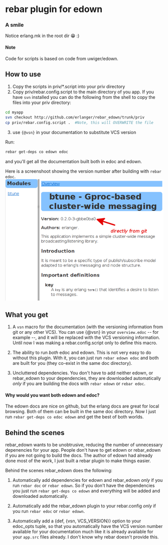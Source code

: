 # rebar plugin for edown #

### A smile ###
Notice erlang.mk in the root dir 😁  :)

#### Note ####
Code for scripts is based on code from uwiger/edown.

## How to use ##
1. Copy the scripts in priv/\*.script into your priv directory
2. Copy priv/rebar.config.script to the main directory of you app.
If you have `svn` installed you can do the following from the shell
to copy the files into your priv directory:

```sh
cd myapp
svn checkout http://github.com/erlanger/rebar_edown/trunk/priv
cp priv/rebar.config.script .  #Note, this will OVERWRITE the file
```

3. use `{@vsn}` in your documentation to substitute  VCS version

Run:
```sh
rebar get-deps co edown edoc
```

and you'll get all the documentation built both in edoc and edown.

Here is a screenshoot showing the version number after building with
`rebar edoc`.
[![Sample documentation](https://github.com/erlanger/rebar_edown/raw/master/btune-doc.png)](https://github.com/erlanger/btune/)

## What you get ##

1. A `vsn` macro for the documentation (with the versioning information from
   git or any other VCS). You can use {@vsn} in your `overview.edoc` -- for
   example --, and it will be replaced with the VCS versioning information.
   Until now I was making a rebar.config.script only to define this macro.

2. The ability to run *both* edoc and edown. This is not very easy to do
   without this plugin. With it, you can just run `rebar edown edoc` and
   both are built for you (they co-exist in the same doc directory).

3. Uncluttered dependencies. You don't have to add neither edown, or
   rebar_edown to your dependencies, they are downloaded automatically
   _only_ if you are building the docs with `rebar edown` or `rebar edoc`.

#### Why would you want both edown and edoc? ####
   The edown docs are nice on github, but the erlang docs are great for local
   browsing. Both of them can be built in the same doc directory. Now I just
   run `rebar get-deps co edoc edown` and get the best of both worlds.

## Behind the scenes ##

rebar_edown wants to be unobtrusive, reducing the number of unnecessary
depenencies for your app. People don't have to get edown or rebar_edown
if you are not going to build the docs. The author of edown had already
done most of the work, I just built a rebar plugin to make things easier.

Behind the scenes rebar_edown does the following:

1. Automatically add dependencies for edown and rebar_edown *only* if you run
   `rebar doc` or `rebar edown`. So if you don't have the dependencies you just
   run `rebar get-deps co edown` and everything will be added and downloaded
   automatically.

2. Automatically add the rebar_edown plugin to your rebar.config *only* if you
   run `rebar edoc` or `rebar edown`.

3. Automatically add a {def, {vsn, VCS_VERSION}} option to your edoc_opts
   tuple, so that you automatically have the VCS version number available for
   your documentation much like it is already available for your `app.src`
   files already. I don't know why rebar doesn't provide this.
